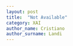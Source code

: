 ```yaml
---
layout: post
title:  "Not Available"
category: XAI
author_name: Cristiano
author_surname: Landi
---
```

